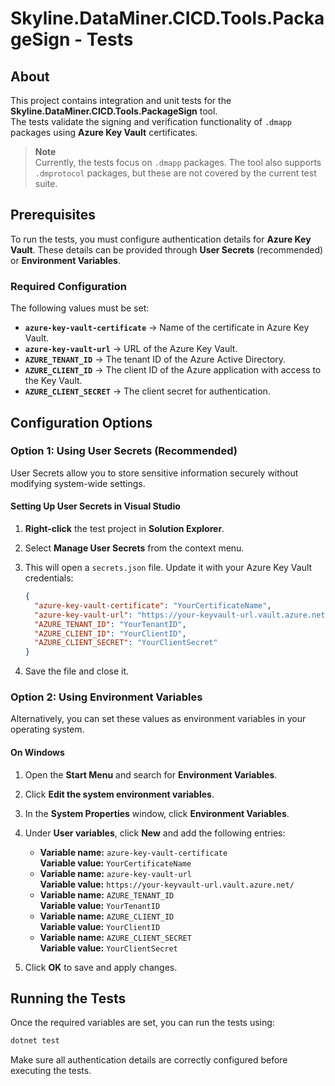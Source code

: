 ﻿# Skyline.DataMiner.CICD.Tools.PackageSign - Tests

## About

This project contains integration and unit tests for the **Skyline.DataMiner.CICD.Tools.PackageSign** tool.  
The tests validate the signing and verification functionality of `.dmapp` packages using **Azure Key Vault** certificates. 

> **Note**  
> Currently, the tests focus on `.dmapp` packages. The tool also supports `.dmprotocol` packages, but these are not covered by the current test suite.

## Prerequisites

To run the tests, you must configure authentication details for **Azure Key Vault**. These details can be provided through **User Secrets** (recommended) or **Environment Variables**.

### Required Configuration

The following values must be set:

- **`azure-key-vault-certificate`** → Name of the certificate in Azure Key Vault.  
- **`azure-key-vault-url`** → URL of the Azure Key Vault.  
- **`AZURE_TENANT_ID`** → The tenant ID of the Azure Active Directory.  
- **`AZURE_CLIENT_ID`** → The client ID of the Azure application with access to the Key Vault.  
- **`AZURE_CLIENT_SECRET`** → The client secret for authentication.  

## Configuration Options

### Option 1: Using User Secrets (Recommended)

User Secrets allow you to store sensitive information securely without modifying system-wide settings.  

#### Setting Up User Secrets in Visual Studio

1. **Right-click** the test project in **Solution Explorer**.  
2. Select **Manage User Secrets** from the context menu.  
3. This will open a `secrets.json` file. Update it with your Azure Key Vault credentials:

   ```json
   {
     "azure-key-vault-certificate": "YourCertificateName",
     "azure-key-vault-url": "https://your-keyvault-url.vault.azure.net/",
     "AZURE_TENANT_ID": "YourTenantID",
     "AZURE_CLIENT_ID": "YourClientID",
     "AZURE_CLIENT_SECRET": "YourClientSecret"
   }
   ```

4. Save the file and close it.

### Option 2: Using Environment Variables

Alternatively, you can set these values as environment variables in your operating system.

#### On Windows  
1. Open the **Start Menu** and search for **Environment Variables**.  
2. Click **Edit the system environment variables**.  
3. In the **System Properties** window, click **Environment Variables**.  
4. Under **User variables**, click **New** and add the following entries:

   - **Variable name:** `azure-key-vault-certificate`  
     **Variable value:** `YourCertificateName`  
   - **Variable name:** `azure-key-vault-url`  
     **Variable value:** `https://your-keyvault-url.vault.azure.net/`  
   - **Variable name:** `AZURE_TENANT_ID`  
     **Variable value:** `YourTenantID`  
   - **Variable name:** `AZURE_CLIENT_ID`  
     **Variable value:** `YourClientID`  
   - **Variable name:** `AZURE_CLIENT_SECRET`  
     **Variable value:** `YourClientSecret`  

5. Click **OK** to save and apply changes.

## Running the Tests

Once the required variables are set, you can run the tests using:

```sh
dotnet test
```

Make sure all authentication details are correctly configured before executing the tests.  
